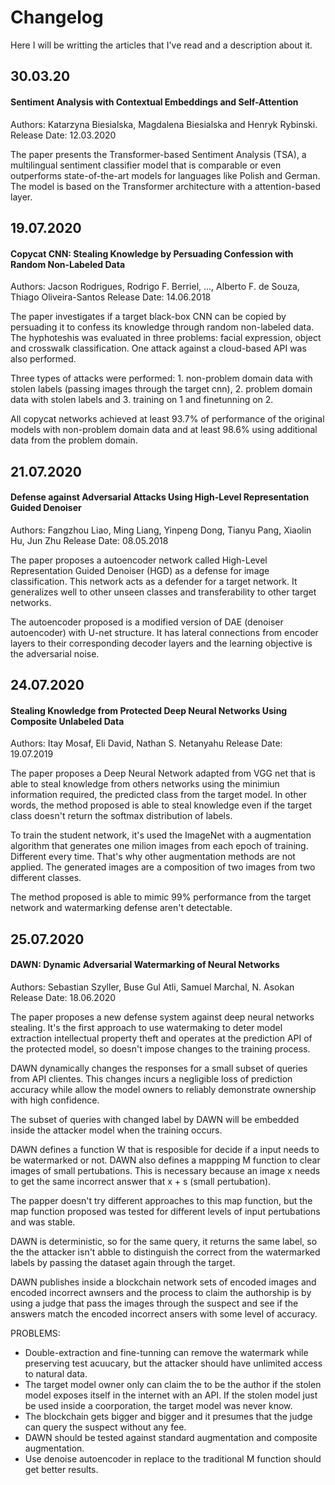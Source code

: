 # Changelog

Here I will be writting the articles that I've read and a description about it.

## 30.03.20

#### Sentiment Analysis with Contextual Embeddings and Self-Attention
Authors: Katarzyna Biesialska, Magdalena Biesialska and Henryk Rybinski.  
Release Date: 12.03.2020

The paper presents the Transformer-based Sentiment Analysis (TSA), a multilingual sentiment 
classifier model that is comparable or even outperforms state-of-the-art models for languages like 
Polish and German. The model is based on the Transformer architecture with a attention-based layer.

## 19.07.2020

#### Copycat CNN: Stealing Knowledge by Persuading Confession with Random Non-Labeled Data
Authors: Jacson Rodrigues, Rodrigo F. Berriel, ..., Alberto F. de Souza, Thiago Oliveira-Santos
Release Date: 14.06.2018

The paper investigates if a target black-box CNN can be copied by persuading it to confess its 
knowledge through random non-labeled data. The hyphoteshis was evaluated in three problems: facial 
expression, object and crosswalk classification. One attack against a cloud-based API was also 
performed. 

Three types of attacks were performed: 1. non-problem domain data with stolen labels (passing 
images through the target cnn), 2. problem domain data with stolen labels and 3. training on 1 and 
finetunning on 2.

All copycat networks achieved at least 93.7% of performance of the original models with non-problem 
domain data and at least 98.6% using additional data from the problem domain.

## 21.07.2020

#### Defense against Adversarial Attacks Using High-Level Representation Guided Denoiser
Authors: Fangzhou Liao, Ming Liang, Yinpeng Dong, Tianyu Pang, Xiaolin Hu, Jun Zhu
Release Date: 08.05.2018

The paper proposes a autoencoder network called High-Level Representation Guided Denoiser (HGD) as 
a defense for image classification. This network acts as a defender for a target network. It 
generalizes well to other unseen classes and transferability to other target networks.

The autoencoder proposed is a modified version of DAE (denoiser autoencoder) with U-net structure. 
It has lateral connections from encoder layers to their corresponding decoder layers and the 
learning objective is the adversarial noise.

## 24.07.2020

#### Stealing Knowledge from Protected Deep Neural Networks Using Composite Unlabeled Data
Authors: Itay Mosaf, Eli David, Nathan S. Netanyahu
Release Date: 19.07.2019

The paper proposes a Deep Neural Network adapted from VGG net that is able to steal knowledge
from others networks using the minimiun information required, the predicted class from 
the target model. In other words, the method proposed is able to steal knowledge even if the target
class doesn't return the softmax distribution of labels.

To train the student network, it's used the ImageNet with a augmentation algorithm that generates
one milion images from each epoch of training. Different every time. That's why other augmentation
methods are not applied. The generated images are a composition of two images from two different
classes.

The method proposed is able to mimic 99% performance from the target network and watermarking
defense aren't detectable.

## 25.07.2020

#### DAWN: Dynamic Adversarial Watermarking of Neural Networks
Authors: Sebastian Szyller, Buse Gul Atli, Samuel Marchal, N. Asokan
Release Date: 18.06.2020

The paper proposes a new defense system against deep neural networks stealing. It's the first approach to use watermaking to deter model extraction intellectual property theft and operates at the prediction API of the protected model, so doesn't impose changes to the training process. 

DAWN dynamically changes the responses for a small subset of queries from API clientes. This changes incurs a negligible loss of prediction accuracy while allow the model owners to reliably demonstrate ownership with high confidence.

The subset of queries with changed label by DAWN will be embedded inside the attacker model when the training occurs.

DAWN defines a function W that is resposible for decide if a input needs to be watermarked or not. DAWN also defines a mappping M function to clear images of small pertubations. This is necessary because an image x needs to get the same incorrect answer that x + s (small pertubation).

The papper doesn't try different approaches to this map function, but the map function proposed was tested for different levels of input pertubations and was stable.

DAWN is deterministic, so for the same query, it returns the same label, so the the attacker isn't abble to distinguish the correct from the watermarked labels by passing the dataset again through the target.

DAWN publishes inside a blockchain network sets of encoded images and encoded incorrect awnsers and the process to claim the authorship is by using a judge that pass the images through the suspect and see if the answers match the encoded incorrect ansers with some level of accuracy.

PROBLEMS:
* Double-extraction and fine-tunning can remove the watermark while preserving test acuucary, but the attacker should have unlimited access to natural data.
* The target model owner only can claim the to be the author if the stolen model exposes itself in the internet with an API. If the stolen model just be used inside a coorporation, the target model was never know. 
* The blockchain gets bigger and bigger and it presumes that the judge can query the suspect without any fee.
* DAWN should be tested against standard augmentation and composite augmentation.
* Use denoise autoencoder in replace to the traditional M function should get better results.